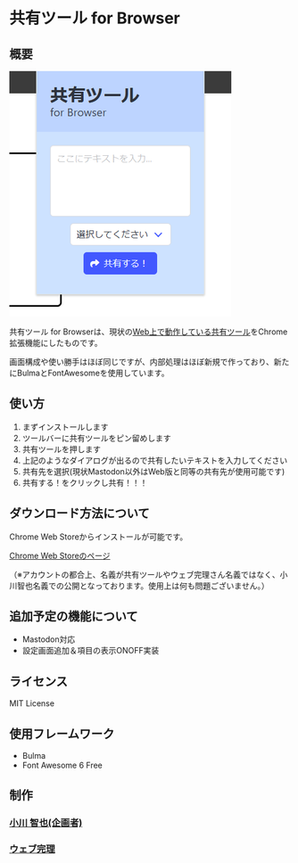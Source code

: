 # 共有ツール for Browser

## 概要

![スクリーンショット](./image.png)

共有ツール for Browserは、現状の[Web上で動作している共有ツール](https://share-tool.vercel.app/)をChrome拡張機能にしたものです。

画面構成や使い勝手はほぼ同じですが、内部処理はほぼ新規で作っており、新たにBulmaとFontAwesomeを使用しています。

## 使い方

1. まずインストールします
2. ツールバーに共有ツールをピン留めします
3. 共有ツールを押します
4. 上記のようなダイアログが出るので共有したいテキストを入力してください
5. 共有先を選択(現状Mastodon以外はWeb版と同等の共有先が使用可能です)
6. 共有する！をクリックし共有！！！

## ダウンロード方法について

Chrome Web Storeからインストールが可能です。

[Chrome Web Storeのページ](https://chromewebstore.google.com/detail/%E5%85%B1%E6%9C%89%E3%83%84%E3%83%BC%E3%83%AB-share-tool/folhpgnfkkbpgchbambnjdkaaleaefgh)

（※アカウントの都合上、名義が共有ツールやウェブ完理さん名義ではなく、小川智也名義での公開となっております。使用上は何も問題ございません。）

## 追加予定の機能について

- Mastodon対応
- 設定画面追加＆項目の表示ONOFF実装

## ライセンス

MIT License

## 使用フレームワーク

- Bulma
- Font Awesome 6 Free

## 制作

### [小川 智也(企画者)](https://ogatomo.net)

### [ウェブ完理](https://webfullsympathy.github.io)